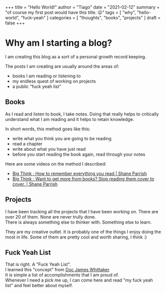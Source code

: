 +++
title = "Hello World!"
author = "Tiago"
date = "2021-02-12"
summary = "of course my first post would have this title. 😛"
tags = [
    "why",
    "hello-world",
    "fuck-yeah"
]
categories = [
    "thoughts",
    "books",
    "projects"
]
draft = false
+++

# Why am I starting a blog?

I am creating this blog as a sort of a personal growth record keeping.

The posts I am creating are usually around the areas of:
- books I am reading or listening to
- my endless quest of working on projects 
- a public "fuck yeah list"

## Books
As I read and listen to book, I take notes.
Doing that really helps to critically understand what I am reading and it helps to retain knowledge.

In short words, this method goes like this:
- write what you think you are going to be reading
- read a chapter
- write about what you have just read
- before you start reading the book again, read through your notes

Here are some videos on the method I described:
- [Big Think : How to remember everything you read | Shane Parrish](https://www.youtube.com/watch?v=z-GtGH57J9I)  
- [Big Think : Want to get more from books? Stop reading them cover to cover. | Shane Parrish](https://www.youtube.com/watch?v=9fvUYmJcqWg)

## Projects
I have been tracking all the projects that I have been working on.
There are over 20 of them. None are never trully done.  
There is always something else to thinker with. Something else to learn.  

They are my creative outlet. It is probably one of the things I enjoy doing the most in life.
Some of them are pretty cool and worth sharing, I think :)

## Fuck Yeah List
That is right. A "Fuck Yeah List".  
I learned this "concept" from [Doc James Whittaker](http://www.docjamesw.com/).  
It is simple a list of accomplishments that I am proud of.  
Whenever I need a pick me up, I can come here and read "my fuck yeah list" and feel better about myself.